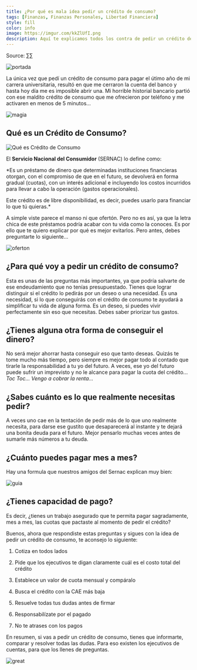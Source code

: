 ```yaml
---
title: ¿Por qué es mala idea pedir un crédito de consumo?
tags: [Finanzas, Finanzas Personales, Libertad Financiera]
style: fill
color: info
image: https://imgur.com/kkZlUfI.png
description: Aquí te explicamos todos los contra de pedir un crédito de consumo.
---
```


Source: [∑∑](cc)

![portada](https://imgur.com/kkZlUfI.png)

La única vez que pedí un crédito de consumo para pagar el útimo año de mi carrera universitaria, resultó en que me cerraron la cuenta del banco y hasta hoy día me es imposible abrir una. Mi horrible historial bancario partió con ese maldito crédito de consumo que me ofrecieron por teléfono y me activaren en menos de 5 minutos...

![magia](https://ohdios.org/uploads/img/3/original_od_5492d6e2a953b.gif)

## Qué es un Crédito de Consumo?

![Qué es Crédito de Consumo](https://riverthia.com/wp-content/uploads/2018/04/duda02.gif)

El **Servicio Nacional del Consumidor** (SERNAC) lo define como:

*Es un préstamo de dinero que determinadas instituciones financieras otorgan, con el compromiso de que en el futuro, se devolverá en forma gradual (cuotas), con un interés adicional e incluyendo los costos incurridos para llevar a cabo la operación (gastos operacionales).

Este crédito es de libre disponibilidad, es decir, puedes usarlo para financiar lo que tú quieras.*

A simple viste parece el manso ni que ofertón. Pero no es así, ya que la letra chica de este préstamos podría acabar con tu vida como la conoces. Es por ello que te quiero explicar por qué es mejor evitarlos. Pero antes, debes preguntarte lo siguiente...

![oferton](https://k60.kn3.net/2/F/8/D/6/6/CD9.gif)

## ¿Para qué voy a pedir un crédito de consumo?

Esta es unas de las preguntas más importantes, ya que podría salvarte de ese endeudamiento que no tenías presupuestado. Tienes que lograr distinguir si el crédito lo pedirás por un deseo o una necesidad. Es una necesidad, si lo que conseguirás con el crédito de consumo te ayudará a simplificar tu vida de alguna forma. Es un deseo, si puedes vivir perfectamente sin eso que necesitas. Debes saber priorizar tus gastos.

## ¿Tienes alguna otra forma de conseguir el dinero?

No será mejor ahorrar hasta conseguir eso que tanto deseas. Quizás te tome mucho más tiempo, pero siempre es mejor pagar todo al contado que tirarle la responsabilidad a tu yo del futuro. A veces, ese yo del futuro puede sufrir un imprevisto y no le alcance para pagar la cuota del crédito... *Toc Toc... Vengo a cobrar la renta...*

## ¿Sabes cuánto es lo que realmente necesitas pedir?

A veces uno cae en la tentación de pedir más de lo que uno realmente necesita, para darse ese gustito que desaparecerá al instante y te dejará una bonita deuda para el futuro. Mejor pensarlo muchas veces antes de sumarle más números a tu deuda.

## ¿Cuánto puedes pagar mes a mes?

Hay una formula que nuestros amigos del Sernac explican muy bien:

![guia](https://imgur.com/q9LPmrt.png)

## ¿Tienes capacidad de pago?

Es decir, ¿tienes un trabajo asegurado que te permita pagar sagradamente, mes a mes, las cuotas que pactaste al momento de pedir el crédito?

Buenos, ahora que respondiste estas preguntas y sigues con la idea de pedir un crédito de consumo, te aconsejo lo siguiente:

1. Cotiza en todos lados

2. Pide que los ejecutivos te digan claramente cuál es el costo total del crédito

3. Establece un valor de cuota mensual y compáralo

4. Busca el crédito con la CAE más baja

5. Resuelve todas tus dudas antes de firmar

6. Responsabilízate por el pagado

7. No te atrases con los pagos

En resumen, si vas a pedir un crédito de consumo, tienes que informarte, comparar y resolver todas las dudas. Para eso existen los ejecutivos de cuentas, para que los llenes de preguntas.

![great](https://media0.giphy.com/media/3oEjI5VtIhHvK37WYo/giphy.gif)
